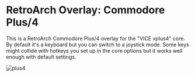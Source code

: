 # RetroArch Overlay: Commodore Plus/4
This is a RetroArch Commodore Plus/4 overlay for the "VICE xplus4" core. By default it's a keyboard but you can switch to a joystick mode. Some keys might collide with hotkeys you set up in the core options but it works well enough with default settings.

![plus4](https://user-images.githubusercontent.com/56899074/67400530-0fd14b80-f5ae-11e9-8ca3-9ce2317890d6.png)
